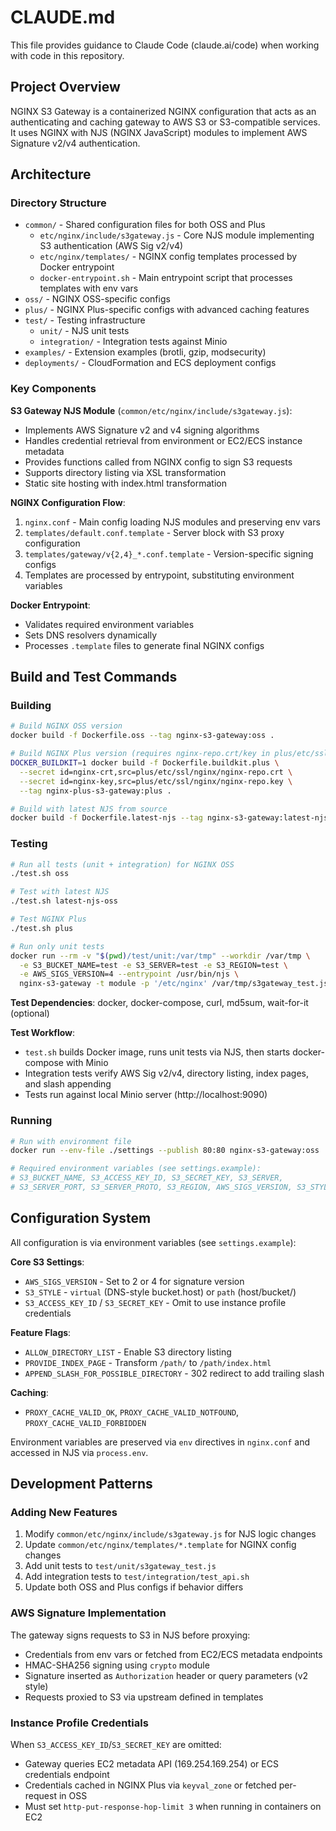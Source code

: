 # CLAUDE.md

This file provides guidance to Claude Code (claude.ai/code) when working with code in this repository.

## Project Overview

NGINX S3 Gateway is a containerized NGINX configuration that acts as an authenticating and caching gateway to AWS S3 or S3-compatible services. It uses NGINX with NJS (NGINX JavaScript) modules to implement AWS Signature v2/v4 authentication.

## Architecture

### Directory Structure

- `common/` - Shared configuration files for both OSS and Plus
  - `etc/nginx/include/s3gateway.js` - Core NJS module implementing S3 authentication (AWS Sig v2/v4)
  - `etc/nginx/templates/` - NGINX config templates processed by Docker entrypoint
  - `docker-entrypoint.sh` - Main entrypoint script that processes templates with env vars
- `oss/` - NGINX OSS-specific configs
- `plus/` - NGINX Plus-specific configs with advanced caching features
- `test/` - Testing infrastructure
  - `unit/` - NJS unit tests
  - `integration/` - Integration tests against Minio
- `examples/` - Extension examples (brotli, gzip, modsecurity)
- `deployments/` - CloudFormation and ECS deployment configs

### Key Components

**S3 Gateway NJS Module** (`common/etc/nginx/include/s3gateway.js`):
- Implements AWS Signature v2 and v4 signing algorithms
- Handles credential retrieval from environment or EC2/ECS instance metadata
- Provides functions called from NGINX config to sign S3 requests
- Supports directory listing via XSL transformation
- Static site hosting with index.html transformation

**NGINX Configuration Flow**:
1. `nginx.conf` - Main config loading NJS modules and preserving env vars
2. `templates/default.conf.template` - Server block with S3 proxy configuration
3. `templates/gateway/v{2,4}_*.conf.template` - Version-specific signing configs
4. Templates are processed by entrypoint, substituting environment variables

**Docker Entrypoint**:
- Validates required environment variables
- Sets DNS resolvers dynamically
- Processes `.template` files to generate final NGINX configs

## Build and Test Commands

### Building

```bash
# Build NGINX OSS version
docker build -f Dockerfile.oss --tag nginx-s3-gateway:oss .

# Build NGINX Plus version (requires nginx-repo.crt/key in plus/etc/ssl/nginx/)
DOCKER_BUILDKIT=1 docker build -f Dockerfile.buildkit.plus \
  --secret id=nginx-crt,src=plus/etc/ssl/nginx/nginx-repo.crt \
  --secret id=nginx-key,src=plus/etc/ssl/nginx/nginx-repo.key \
  --tag nginx-plus-s3-gateway:plus .

# Build with latest NJS from source
docker build -f Dockerfile.latest-njs --tag nginx-s3-gateway:latest-njs-oss .
```

### Testing

```bash
# Run all tests (unit + integration) for NGINX OSS
./test.sh oss

# Test with latest NJS
./test.sh latest-njs-oss

# Test NGINX Plus
./test.sh plus

# Run only unit tests
docker run --rm -v "$(pwd)/test/unit:/var/tmp" --workdir /var/tmp \
  -e S3_BUCKET_NAME=test -e S3_SERVER=test -e S3_REGION=test \
  -e AWS_SIGS_VERSION=4 --entrypoint /usr/bin/njs \
  nginx-s3-gateway -t module -p '/etc/nginx' /var/tmp/s3gateway_test.js
```

**Test Dependencies**: docker, docker-compose, curl, md5sum, wait-for-it (optional)

**Test Workflow**:
- `test.sh` builds Docker image, runs unit tests via NJS, then starts docker-compose with Minio
- Integration tests verify AWS Sig v2/v4, directory listing, index pages, and slash appending
- Tests run against local Minio server (http://localhost:9090)

### Running

```bash
# Run with environment file
docker run --env-file ./settings --publish 80:80 nginx-s3-gateway:oss

# Required environment variables (see settings.example):
# S3_BUCKET_NAME, S3_ACCESS_KEY_ID, S3_SECRET_KEY, S3_SERVER,
# S3_SERVER_PORT, S3_SERVER_PROTO, S3_REGION, AWS_SIGS_VERSION, S3_STYLE
```

## Configuration System

All configuration is via environment variables (see `settings.example`):

**Core S3 Settings**:
- `AWS_SIGS_VERSION` - Set to 2 or 4 for signature version
- `S3_STYLE` - `virtual` (DNS-style bucket.host) or `path` (host/bucket/)
- `S3_ACCESS_KEY_ID` / `S3_SECRET_KEY` - Omit to use instance profile credentials

**Feature Flags**:
- `ALLOW_DIRECTORY_LIST` - Enable S3 directory listing
- `PROVIDE_INDEX_PAGE` - Transform `/path/` to `/path/index.html`
- `APPEND_SLASH_FOR_POSSIBLE_DIRECTORY` - 302 redirect to add trailing slash

**Caching**:
- `PROXY_CACHE_VALID_OK`, `PROXY_CACHE_VALID_NOTFOUND`, `PROXY_CACHE_VALID_FORBIDDEN`

Environment variables are preserved via `env` directives in `nginx.conf` and accessed in NJS via `process.env`.

## Development Patterns

### Adding New Features

1. Modify `common/etc/nginx/include/s3gateway.js` for NJS logic changes
2. Update `common/etc/nginx/templates/*.template` for NGINX config changes
3. Add unit tests to `test/unit/s3gateway_test.js`
4. Add integration tests to `test/integration/test_api.sh`
5. Update both OSS and Plus configs if behavior differs

### AWS Signature Implementation

The gateway signs requests to S3 in NJS before proxying:
- Credentials from env vars or fetched from EC2/ECS metadata endpoints
- HMAC-SHA256 signing using `crypto` module
- Signature inserted as `Authorization` header or query parameters (v2 style)
- Requests proxied to S3 via upstream defined in templates

### Instance Profile Credentials

When `S3_ACCESS_KEY_ID`/`S3_SECRET_KEY` are omitted:
- Gateway queries EC2 metadata API (169.254.169.254) or ECS credentials endpoint
- Credentials cached in NGINX Plus via `keyval_zone` or fetched per-request in OSS
- Must set `http-put-response-hop-limit 3` when running in containers on EC2
